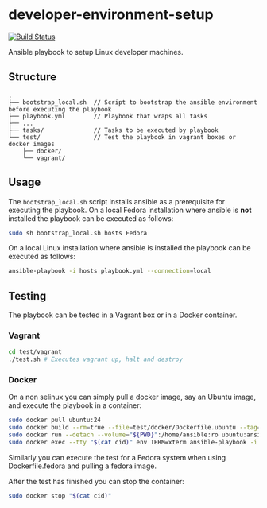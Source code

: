 # developer-environment-setup

[![Build Status](https://travis-ci.org/ottenwbe/developer-environment-setup.svg?branch=master)](https://travis-ci.org/ottenwbe/developer-environment-setup)

Ansible playbook to setup Linux developer machines.

## Structure

```
.
├── bootstrap_local.sh  // Script to bootstrap the ansible environment before executing the playbook
├── playbook.yml        // Playbook that wraps all tasks
├── ...
├── tasks/              // Tasks to be executed by playbook                      
└── test/               // Test the playbook in vagrant boxes or docker images
    ├── docker/
    └── vagrant/
```

## Usage 

The ```bootstrap_local.sh``` script installs ansible as a prerequisite for executing the playbook.
On a local Fedora installation where ansible is __not__ installed the playbook can be executed as follows:

```bash
sudo sh bootstrap_local.sh hosts Fedora
```

On a local Linux installation where ansible is installed the playbook can be executed as follows:
```bash
ansible-playbook -i hosts playbook.yml --connection=local
```

## Testing 

The playbook can be tested in a Vagrant box or in a Docker container.

### Vagrant

```bash
cd test/vagrant
./test.sh # Executes vagrant up, halt and destroy 
```

### Docker

On a non selinux you can simply pull a docker image, say an Ubuntu image, and execute the playbook in a container:

```bash
sudo docker pull ubuntu:24
sudo docker build --rm=true --file=test/docker/Dockerfile.ubuntu --tag=ubuntu:ansible test/docker
sudo docker run --detach --volume="${PWD}":/home/ansible:ro ubuntu:ansible "/sbin/init" > cid
sudo docker exec --tty "$(cat cid)" env TERM=xterm ansible-playbook -i test/docker/test_hosts playbook.yml --connection=local --become
```

Similarly you can execute the test for a Fedora system when using Dockerfile.fedora and pulling a fedora image.

After the test has finished you can stop the container:
```bash
sudo docker stop "$(cat cid)"
```